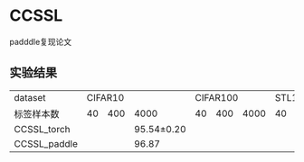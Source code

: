# CCSSL
padddle复现论文

## 实验结果

<table>
    <tr>
        <td> dataset </td>
        <td colspan="3"> CIFAR10 </td>
        <td colspan="3"> CIFAR100 </td>
        <td colspan="3"> STL100 </td>
    </tr>
    <tr>
        <td> 标签样本数</td>
        <td> 40 </td>
        <td> 400 </td>
        <td> 4000 </td>
        <td> 40 </td>
        <td> 400 </td>
        <td> 4000 </td>
        <td> 40 </td>
        <td> 400 </td>
        <td> 4000 </td>
    </tr>
    <tr>
        <td>CCSSL_torch</td>
        <td></td>
        <td></td>
        <td>95.54±0.20</td>
        <td></td>
        <td></td>
        <td></td>
        <td></td>
        <td></td>
        <td></td>
    </tr>
    <tr>
        <td>CCSSL_paddle</td>
        <td></td>
        <td></td>
        <td>96.87</td>
        <td></td>
        <td></td>
        <td></td>
        <td></td>
        <td></td>
        <td></td>
    </tr>
</table>